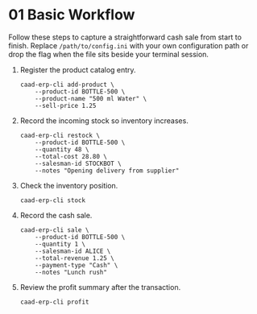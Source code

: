 # 01 Basic Workflow

Follow these steps to capture a straightforward cash sale from start to finish.
Replace `/path/to/config.ini` with your own configuration path or drop the
flag when the file sits beside your terminal session.

1. Register the product catalog entry.

   ```text
   caad-erp-cli add-product \
       --product-id BOTTLE-500 \
       --product-name "500 ml Water" \
       --sell-price 1.25
   ```

2. Record the incoming stock so inventory increases.

   ```text
   caad-erp-cli restock \
       --product-id BOTTLE-500 \
       --quantity 48 \
       --total-cost 28.80 \
       --salesman-id STOCKBOT \
       --notes "Opening delivery from supplier"
   ```

3. Check the inventory position.

   ```text
   caad-erp-cli stock
   ```

4. Record the cash sale.

   ```text
   caad-erp-cli sale \
       --product-id BOTTLE-500 \
       --quantity 1 \
       --salesman-id ALICE \
       --total-revenue 1.25 \
       --payment-type "Cash" \
       --notes "Lunch rush"
   ```

5. Review the profit summary after the transaction.

   ```text
   caad-erp-cli profit
   ```
